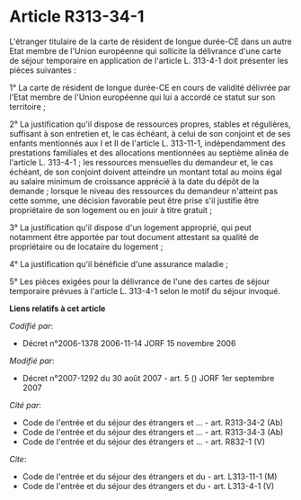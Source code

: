 # Article R313-34-1

L'étranger titulaire de la carte de résident de longue durée-CE dans un autre Etat membre de l'Union européenne qui sollicite
la délivrance d'une carte de séjour temporaire en application de l'article L. 313-4-1 doit présenter les pièces suivantes :

1° La carte de résident de longue durée-CE en cours de validité délivrée par l'Etat membre de l'Union européenne qui lui a
accordé ce statut sur son territoire ;

2° La justification qu'il dispose de ressources propres, stables et régulières, suffisant à son entretien et, le cas échéant,
à celui de son conjoint et de ses enfants mentionnés aux I et II de l'article L. 313-11-1, indépendamment des prestations
familiales et des allocations mentionnées au septième alinéa de l'article L. 313-4-1 ; les ressources mensuelles du demandeur
et, le cas échéant, de son conjoint doivent atteindre un montant total au moins égal au salaire minimum de croissance
apprécié à la date du dépôt de la demande ; lorsque le niveau des ressources du demandeur n'atteint pas cette somme, une
décision favorable peut être prise s'il justifie être propriétaire de son logement ou en jouir à titre gratuit ;

3° La justification qu'il dispose d'un logement approprié, qui peut notamment être apportée par tout document attestant sa
qualité de propriétaire ou de locataire du logement ;

4° La justification qu'il bénéficie d'une assurance maladie ;

5° Les pièces exigées pour la délivrance de l'une des cartes de séjour temporaire prévues à l'article L. 313-4-1 selon le
motif du séjour invoqué.

**Liens relatifs à cet article**

_Codifié par_:

  - Décret n°2006-1378 2006-11-14 JORF 15 novembre 2006

_Modifié par_:

  - Décret n°2007-1292 du 30 août 2007 - art. 5 () JORF 1er septembre 2007

_Cité par_:

  - Code de l'entrée et du séjour des étrangers et ... - art. R313-34-2 (Ab)
  - Code de l'entrée et du séjour des étrangers et ... - art. R313-34-3 (Ab)
  - Code de l'entrée et du séjour des étrangers et ... - art. R832-1 (V)

_Cite_:

  - Code de l'entrée et du séjour des étrangers et du  - art. L313-11-1 (M)
  - Code de l'entrée et du séjour des étrangers et du  - art. L313-4-1 (V)
